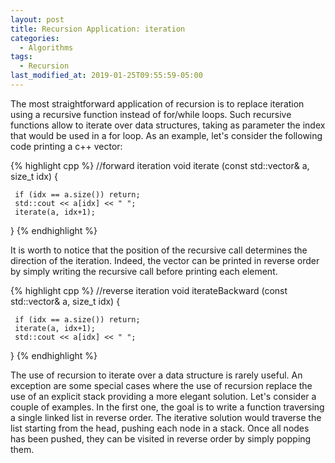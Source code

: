 ```yaml
---
layout: post
title: Recursion Application: iteration
categories:
  - Algorithms
tags:
  - Recursion
last_modified_at: 2019-01-25T09:55:59-05:00
---
```


The most straightforward application of recursion is to replace iteration using a recursive function instead of for/while loops. Such recursive functions allow to iterate over data structures, taking as parameter the index that would be used in a for loop. As an example, let's consider the following code printing a c++ vector:

{% highlight cpp %}
//forward iteration
void iterate (const std::vector& a, size_t idx) {

     if (idx == a.size()) return;
     std::cout << a[idx] << " ";
     iterate(a, idx+1);
}
{% endhighlight %}

It is worth to notice that the position of the recursive call determines the direction of the iteration. Indeed, the vector can be printed in reverse order by simply writing the recursive call before printing each element.

{% highlight cpp %}
//reverse iteration
void iterateBackward (const std::vector& a, size_t idx) {

     if (idx == a.size()) return;
     iterate(a, idx+1);
     std::cout << a[idx] << " ";
}
{% endhighlight %}

The use of recursion to iterate over a data structure is rarely useful. An exception are some special cases where the use of recursion replace the use of an explicit stack providing a more elegant solution. Let's consider a couple of examples. In the first one, the goal is to write a function traversing a single linked list in reverse order. The iterative solution would traverse the list starting from the head, pushing each node in a stack. Once all nodes has been pushed, they can be visited in reverse order by simply popping them.
